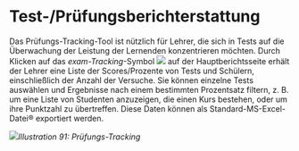
# Test-/Prüfungsberichterstattung

Das Prüfungs-Tracking-Tool ist nützlich für Lehrer, die sich in Tests auf die Überwachung der Leistung der Lernenden konzentrieren möchten. Durch Klicken auf das _exam-Tracking_-Symbol ![](../../.gitbook/assets/graphics56.png) auf der Hauptberichtsseite erhält der Lehrer eine Liste der Scores/Prozente von Tests und Schülern, einschließlich der Anzahl der Versuche. Sie können einzelne Tests auswählen und Ergebnisse nach einem bestimmten Prozentsatz filtern, z. B. um eine Liste von Studenten anzuzeigen, die einen Kurs bestehen, oder um ihre Punktzahl zu übertreffen. Diese Daten können als Standard-MS-Excel-Datei® exportiert werden.

![](../../.gitbook/assets/graphics59.png)_Illustration 91: Prüfungs-Tracking_